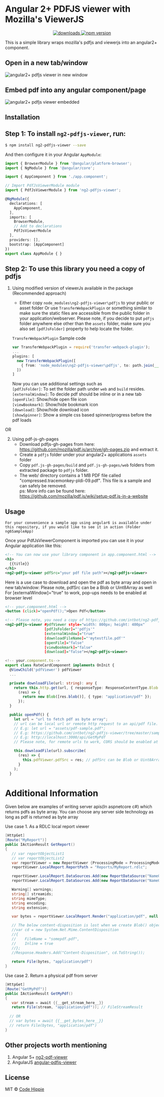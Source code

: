 # Angular 2+ PDFJS viewer with Mozilla's ViewerJS
<p align="center">
  <a href="https://www.npmjs.com/package/ng2-pdfjs-viewer">
    <img src="https://img.shields.io/npm/dm/ng2-pdfjs-viewer.svg?style=flat" alt="downloads">
  </a>
  <a href="https://badge.fury.io/js/ng2-pdfjs-viewer">
    <img src="https://badge.fury.io/js/ng2-pdfjs-viewer.svg" alt="npm version">
  </a>
</p>

This is a simple library wraps mozilla's pdfjs and viewerjs into an angular2+ component.

## Open in a new tab/window
<img src="/sampledoc/viewerImage.JPG" alt="angular2+ pdfjs viewer in new window"/>

## Embed pdf into any angular component/page
<img src="/sampledoc/viewerImageEmbedded.jpg" alt="angular2+ pdfjs viewer embedded"/>

## Installation

## Step 1: To install `ng2-pdfjs-viewer`, run:

```bash
$ npm install ng2-pdfjs-viewer --save
```

And then configure it in your Angular `AppModule`:

```typescript
import { BrowserModule } from '@angular/platform-browser';
import { NgModule } from '@angular/core';

import { AppComponent } from './app.component';

// Import PdfJsViewerModule module
import { PdfJsViewerModule } from 'ng2-pdfjs-viewer';

@NgModule({
  declarations: [
    AppComponent,
  ],
  imports: [
    BrowserModule,
    // Add to declarations
    PdfJsViewerModule
  ],
  providers: [],
  bootstrap: [AppComponent]
})
export class AppModule { }
```

## Step 2: To use this library you need a copy of pdfjs
1. Using modified version of viewerJs available in the package (Recommended approach)  
    - Either copy `node_modules\ng2-pdfjs-viewer\pdfjs` to your public or asset folder Or use `TransferWebpackPlugin` or something similar to make sure the static files are accessible from the public folder in your application/webserver. Please note, if you decide to put `pdfjs` folder anywhere else other than the `assets` folder, make sure you also set `[pdfJsFolder]` property to help locate the folder.  

    `TransferWebpackPlugin` Sample code  
    ```typescript
    var TransferWebpackPlugin = require('transfer-webpack-plugin');
    ...
    plugins: [
      new TransferWebpackPlugin([
        { from: 'node_modules\ng2-pdfjs-viewer\pdfjs', to: path.join(__dirname, 'assets') }
      ])
    ]
    ```
    Now you can use additional settings such as   
     `[pdfJsFolder]`: To set the folder path under `web` and `build` resides.  
     `[externalWindow]`: To decide pdf should be inline or in a new tab  
     `[openFile]`: Show/hide open file icon  
     `[viewBookmark]`: Show/hide bookmark icon  
     `[download]`: Show/hide download icon  
     `[showSpinner]`: Show a simple css based spinner/progress before the pdf loads  

OR  

2. Using pdf-js-gh-pages  
    - Download pdfjs-gh-pages from here: https://github.com/mozilla/pdf.js/archive/gh-pages.zip and extract it.  
    - Create a `pdfjs` folder under your angular2+ applications `assets` folder  
    - Copy `pdf.js-gh-pages/build` and `pdf.js-gh-pages/web` folders from extracted package to `pdfjs` folder.  
    - The web/ directory contains a 1 MB PDF file called "compressed.tracemonkey-pldi-09.pdf". This file is a sample and can safely  be removed.  
    ps: More info can be found here: https://github.com/mozilla/pdf.js/wiki/setup-pdf.js-in-a-website

## Usage    

`For your convenience a sample app using angular6 is available under this repository, if you would like to see it in action (Folder ng6SampleApp)`

Once your PdfJsViewerComponent is imported  you can use it in your Angular application like this:

```xml
<!-- You can now use your library component in app.component.html -->
<h1>
  {{title}}
</h1>
<ng2-pdfjs-viewer pdfSrc="your pdf file path"></ng2-pdfjs-viewer>
```

Here is a use case to download and open the pdf as byte array and open in new tab/window:
Please note, pdfSrc can be a Blob or Uint8Array as well
For [externalWindow]="true" to work, pop-ups needs to be enabled at browser level

```xml
<!-- your.component.html -->
<button (click)="openPdf();">Open Pdf</button>

<!-- Please note, you need a copy of https://github.com/intbot/ng2-pdfjs-viewer/tree/master/pdfjs for some of the below features to work -->
<ng2-pdfjs-viewer #pdfViewer style="width: 800px; height: 400px"
                  [pdfJsFolder]="'pdfjs'"
                  [externalWindow]="true"
                  [downloadFileName]="'mytestfile.pdf'"
                  [openFile]="false"
                  [viewBookmark]="false"
                  [download]="false"></ng2-pdfjs-viewer>
```

```typescript
<!-- your.component.ts-->
export class RateCardComponent implements OnInit {
  @ViewChild('pdfViewer') pdfViewer
  ...

  private downloadFile(url: string): any {
    return this.http.get(url, { responseType: ResponseContentType.Blob }).map(
      (res) => {
        return new Blob([res.blob()], { type: "application/pdf" });
      });
  }

  public openPdf() {
    let url = "url to fetch pdf as byte array";
    // url can be local url or remote http request to an api/pdf file. 
    // E.g: let url = "assets/pdf-sample.pdf";
    // E.g: https://github.com/intbot/ng2-pdfjs-viewer/tree/master/sampledoc/pdf-sample.pdf
    // E.g: http://localhost:3000/api/GetMyPdf
    // Please note, for remote urls to work, CORS should be enabled at the server. Read: https://enable-cors.org/server.html

    this.downloadFile(url).subscribe(
      (res) => {
        this.pdfViewer.pdfSrc = res; // pdfSrc can be Blob or Uint8Array
      }
    );
  }
```

# Additional Information
Given below are examples of writing server apis(In aspnetcore c#) which returns pdfs as byte array. You can choose any server side technology as long as pdf is returned as byte array

Use case 1. As a RDLC local report viewer
```c#
[HttpGet]
[Route("MyReport")]
public IActionResult GetReport()
{
   // var reportObjectList1
   // var reportObjectList2
   var reportViewer = new ReportViewer {ProcessingMode = ProcessingMode.Local};
   reportViewer.LocalReport.ReportPath = "Reports/MyReport.rdlc";

   reportViewer.LocalReport.DataSources.Add(new ReportDataSource("NameOfDataSource1", reportObjectList1));
   reportViewer.LocalReport.DataSources.Add(new ReportDataSource("NameOfDataSource2", reportObjectList1));

   Warning[] warnings;
   string[] streamids;
   string mimeType;
   string encoding;
   string extension;

   var bytes = reportViewer.LocalReport.Render("application/pdf", null, out mimeType, out encoding, out extension, out streamids, out warnings);

   // The below content-disposition is lost when we create Blob() object in client browser. Hence commented out
   //var cd = new System.Net.Mime.ContentDisposition
   //{
   //    FileName = "somepdf.pdf",
   //    Inline = true
   //};
   //Response.Headers.Add("Content-Disposition", cd.ToString());
   
   return File(bytes, "application/pdf")
}
```

Use case 2. Return a physical pdf from server
```c#
[HttpGet]
[Route("GetMyPdf")]
public IActionResult GetMyPdf()
{
   var stream = await {{__get_stream_here__}}
   return File(stream, "application/pdf")); // FileStreamResult
   
  // OR
  // var bytes = await {{__get_bytes_here__}}
  // return File(bytes, "application/pdf")
}
```

## Other projects worth mentioning
1. Angular 5+ [ng2-pdf-viewer](https://github.com/VadimDez/ng2-pdf-viewer)
2. AngularJS [angular-pdfjs-viewer](https://github.com/legalthings/angular-pdfjs-viewer)

## License

MIT © [Code Hippie](mailto:codehippie1@gmail.com)
